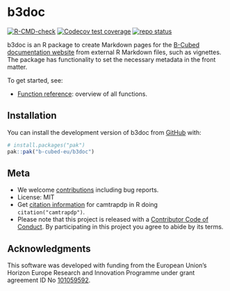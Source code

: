 
<!-- README.md is generated from README.Rmd. Please edit that file -->

# b3doc

<!-- badges: start -->

[![R-CMD-check](https://github.com/b-cubed-eu/b3doc/actions/workflows/R-CMD-check.yaml/badge.svg)](https://github.com/b-cubed-eu/b3doc/actions/workflows/R-CMD-check.yaml)
[![Codecov test
coverage](https://codecov.io/gh/b-cubed-eu/b3doc/graph/badge.svg)](https://app.codecov.io/gh/b-cubed-eu/b3doc)
[![repo
status](https://www.repostatus.org/badges/latest/active.svg)](https://www.repostatus.org/#active)
<!-- badges: end -->

b3doc is an R package to create Markdown pages for the [B-Cubed
documentation website](https://docs.b-cubed.eu) from external R Markdown
files, such as vignettes. The package has functionality to set the
necessary metadata in the front matter.

To get started, see:

- [Function
  reference](https://b-cubed-eu.github.io/b3doc/reference/index.html):
  overview of all functions.

## Installation

You can install the development version of b3doc from
[GitHub](https://github.com/b-cubed-eu/b3doc) with:

``` r
# install.packages("pak")
pak::pak("b-cubed-eu/b3doc")
```

## Meta

- We welcome
  [contributions](https://b-cubed-eu.github.io/b3doc/CONTRIBUTING.html)
  including bug reports.
- License: MIT
- Get [citation
  information](https://b-cubed-eu.github.io/b3doc/authors.html#citation)
  for camtrapdp in R doing `citation("camtrapdp")`.
- Please note that this project is released with a [Contributor Code of
  Conduct](https://b-cubed-eu.github.io/b3doc/CODE_OF_CONDUCT.html). By
  participating in this project you agree to abide by its terms.

## Acknowledgments

This software was developed with funding from the European Union’s
Horizon Europe Research and Innovation Programme under grant agreement
ID No [101059592](https://doi.org/10.3030/101059592).
